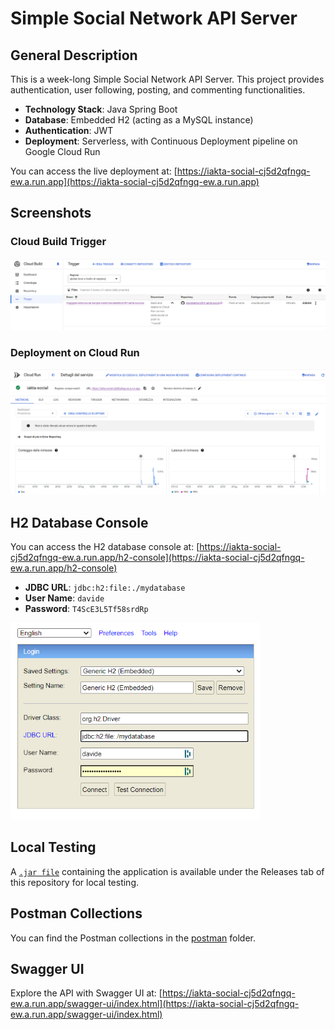 # Simple Social Network API Server

## General Description

This is a week-long Simple Social Network API Server. This project provides authentication, user following, posting, and commenting functionalities.

- **Technology Stack**: Java Spring Boot
- **Database**: Embedded H2 (acting as a MySQL instance)
- **Authentication**: JWT
- **Deployment**: Serverless, with Continuous Deployment pipeline on Google Cloud Run

You can access the live deployment at:
[https://iakta-social-cj5d2qfngq-ew.a.run.app](https://iakta-social-cj5d2qfngq-ew.a.run.app)

## Screenshots

### Cloud Build Trigger
<img src="docs/screenshots/cloud_build.png" alt="Trigger" width="600"/>

### Deployment on Cloud Run
<img src="docs/screenshots/cloud_run.png" alt="Deployment" width="600"/>

## H2 Database Console

You can access the H2 database console at:
[https://iakta-social-cj5d2qfngq-ew.a.run.app/h2-console](https://iakta-social-cj5d2qfngq-ew.a.run.app/h2-console)

- **JDBC URL**: `jdbc:h2:file:./mydatabase`
- **User Name**: `davide`
- **Password**: `T4ScE3L5Tf58srdRp`

<img src="docs/screenshots/h2-console.png" alt="H2 Console" width="400"/>

## Local Testing

A [`.jar file`](https://github.com/davideatzori294/iakta-social/releases/tag/v0.0.2) containing the application is available under the Releases tab of this repository for local testing.

## Postman Collections

You can find the Postman collections in the [postman](https://github.com/davideatzori294/iakta-social/tree/main/postman) folder.

## Swagger UI

Explore the API with Swagger UI at:
[https://iakta-social-cj5d2qfngq-ew.a.run.app/swagger-ui/index.html](https://iakta-social-cj5d2qfngq-ew.a.run.app/swagger-ui/index.html)
